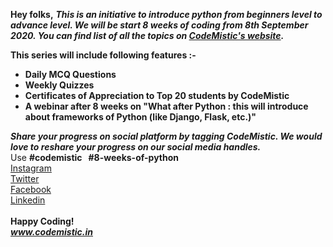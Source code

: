 **Hey folks,**
***This is an initiative to introduce python from beginners level to advance level.
We will be start 8 weeks of coding from 8th September 2020.
You can find list of all the topics on [CodeMistic's website](https://codemistic.in/python.html).***

**This series will include following features :-**
-  **Daily MCQ Questions**
-  **Weekly Quizzes**
-  **Certificates of Appreciation to Top 20 students by CodeMistic**
-  **A webinar after 8 weeks on "What after Python : this will introduce about frameworks of Python (like Django, Flask, etc.)"**

***Share your progress on social platform by tagging CodeMistic.
We would love to reshare your progress on our social media handles.***<br>
Use **#codemistic &nbsp; #8-weeks-of-python**<br>
[Instagram](https://www.instagram.com/codemistic.in/) <br>  [ Twitter](https://www.twitter.com/codemistic/)   <br> [Facebook](https://www.facebook.com/codemistic/)  <br>  [Linkedin](https://www.linkedin.com/company/codemistic/)<br><br>
**Happy Coding!**<br>
***www.codemistic.in***
